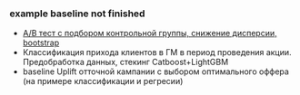 ### example baseline not finished

- [A/B тест с подбором контрольной группы, снижение дисперсии, bootstrap](https://github.com/dansakh/cases_work/blob/main/ab_test-/ab_test-.html)
- Классификация прихода клиентов в ГМ в период проведения акции. Предобработка данных, стекинг Catboost+LightGBM 
- baseline Uplift отточной кампании с выбором оптимального оффера (на примере классификации и регресии)

